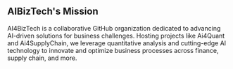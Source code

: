 ## AIBizTech's Mission
AI4BizTech is a collaborative GitHub organization dedicated to advancing AI-driven solutions for business challenges. Hosting projects like Ai4Quant and Ai4SupplyChain, we leverage quantitative analysis and cutting-edge AI technology to innovate and optimize business processes across finance, supply chain, and more.
